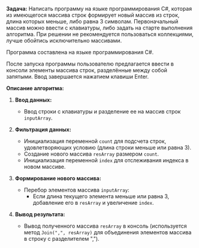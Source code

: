 **Задача:** Написать программу на языке программирования C#, которая из имеющегося массива строк формирует новый массив из строк, длина которых меньше, либо равна 3 символам. Первоначальный массив можно ввести с клавиатуры, либо задать на старте выполнения алгоритма. При решении не рекомендуется пользоваться коллекциями, лучше обойтись исключительно массивами.

Программа составлена на языке программирования C#.

После запуска программы пользователю предлагается ввести в консоли элементы массива строк, разделённые между собой запятыми. Ввод завершается нажатием клавиши Enter.

**Описание алгоритма:**

1. **Ввод данных:**
   - Ввод строки с клавиатуры и разделение ее на массив строк `inputArray`.

2. **Фильтрация данных:**
   - Инициализация переменной `count` для подсчета строк, удовлетворяющих условию (длина строки меньше или равна 3).
   - Создание нового массива `resArray` размером `count`.
   - Инициализация переменной `index` для отслеживания индекса в новом массиве.

3. **Формирование нового массива:**
   - Перебор элементов массива `inputArray`:
      - Если длина текущего элемента меньше или равна 3, добавление его в `resArray` и увеличение `index`.

4. **Вывод результата:**
   - Вывод полученного массива `resArray` в консоль (используется метод `Join(",", resArray)` для объединения элементов массива в строку с разделителем ",").
